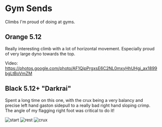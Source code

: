 # Gym Sends

Climbs I'm proud of doing at gyms.

## Orange 5.12

Really interesting climb with a lot of horizontal movement.
Especially proud of very large dyno towards the top.

Video: https://photos.google.com/photo/AF1QipPrgxsE6C2NL0mxyHhUHgj_ax1899bgLtBoVmZM

## Black 5.12+ "Darkrai"

Spent a long time on this one, with the crux being a very balancy and precise
left hand gaston sidepull to a really bad right hand sloping crimp.
The angle of my flagging right foot was critical to do it!

![start](/docs/climbing/darkrai-start.jpg)
![rest](/docs/climbing/darkrai-rest.jpg)
![crux](/docs/climbing/darkrai-crux.jpg)
